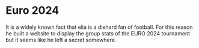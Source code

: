 # Euro 2024
It is a widely known fact that elia is a diehard fan of football.
For this reason he built a website to display the group stats of the EURO 2024 tournament but it seems like he left a secret somewhere. 

